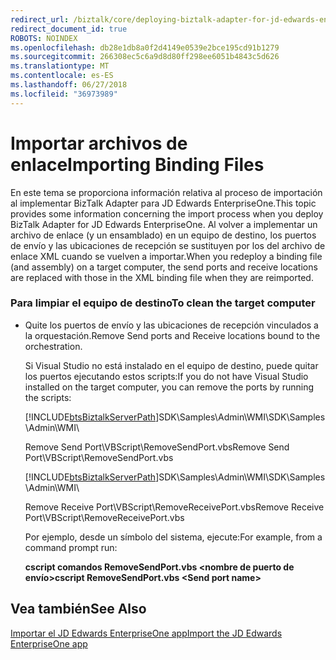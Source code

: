 ```yaml
---
redirect_url: /biztalk/core/deploying-biztalk-adapter-for-jd-edwards-enterpriseone/
redirect_document_id: true
ROBOTS: NOINDEX
ms.openlocfilehash: db28e1db8a0f2d4149e0539e2bce195cd91b1279
ms.sourcegitcommit: 266308ec5c6a9d8d80ff298ee6051b4843c5d626
ms.translationtype: MT
ms.contentlocale: es-ES
ms.lasthandoff: 06/27/2018
ms.locfileid: "36973989"
---
```

# <a name="importing-binding-files"></a><span data-ttu-id="266fc-101">Importar archivos de enlace</span><span class="sxs-lookup"><span data-stu-id="266fc-101">Importing Binding Files</span></span>
<span data-ttu-id="266fc-102">En este tema se proporciona información relativa al proceso de importación al implementar BizTalk Adapter para JD Edwards EnterpriseOne.</span><span class="sxs-lookup"><span data-stu-id="266fc-102">This topic provides some information concerning the import process when you deploy BizTalk Adapter for JD Edwards EnterpriseOne.</span></span> <span data-ttu-id="266fc-103">Al volver a implementar un archivo de enlace (y un ensamblado) en un equipo de destino, los puertos de envío y las ubicaciones de recepción se sustituyen por los del archivo de enlace XML cuando se vuelven a importar.</span><span class="sxs-lookup"><span data-stu-id="266fc-103">When you redeploy a binding file (and assembly) on a target computer, the send ports and receive locations are replaced with those in the XML binding file when they are reimported.</span></span>  
  
### <a name="to-clean-the-target-computer"></a><span data-ttu-id="266fc-104">Para limpiar el equipo de destino</span><span class="sxs-lookup"><span data-stu-id="266fc-104">To clean the target computer</span></span>  
  
- <span data-ttu-id="266fc-105">Quite los puertos de envío y las ubicaciones de recepción vinculados a la orquestación.</span><span class="sxs-lookup"><span data-stu-id="266fc-105">Remove Send ports and Receive locations bound to the orchestration.</span></span>  
  
   <span data-ttu-id="266fc-106">Si Visual Studio no está instalado en el equipo de destino, puede quitar los puertos ejecutando estos scripts:</span><span class="sxs-lookup"><span data-stu-id="266fc-106">If you do not have Visual Studio installed on the target computer, you can remove the ports by running the scripts:</span></span>  
  
   [!INCLUDE[btsBiztalkServerPath](../includes/btsbiztalkserverpath-md.md)]<span data-ttu-id="266fc-107">SDK\Samples\Admin\WMI\\</span><span class="sxs-lookup"><span data-stu-id="266fc-107">SDK\Samples\Admin\WMI\\</span></span>  
  
   <span data-ttu-id="266fc-108">Remove Send Port\VBScript\RemoveSendPort.vbs</span><span class="sxs-lookup"><span data-stu-id="266fc-108">Remove Send Port\VBScript\RemoveSendPort.vbs</span></span>  
  
   [!INCLUDE[btsBiztalkServerPath](../includes/btsbiztalkserverpath-md.md)]<span data-ttu-id="266fc-109">SDK\Samples\Admin\WMI\\</span><span class="sxs-lookup"><span data-stu-id="266fc-109">SDK\Samples\Admin\WMI\\</span></span>  
  
   <span data-ttu-id="266fc-110">Remove Receive Port\VBScript\RemoveReceivePort.vbs</span><span class="sxs-lookup"><span data-stu-id="266fc-110">Remove Receive Port\VBScript\RemoveReceivePort.vbs</span></span>  
  
   <span data-ttu-id="266fc-111">Por ejemplo, desde un símbolo del sistema, ejecute:</span><span class="sxs-lookup"><span data-stu-id="266fc-111">For example, from a command prompt run:</span></span>  
  
   <span data-ttu-id="266fc-112">**cscript comandos RemoveSendPort.vbs \<nombre de puerto de envío\>**</span><span class="sxs-lookup"><span data-stu-id="266fc-112">**cscript RemoveSendPort.vbs \<Send port name\>**</span></span>  
  
## <a name="see-also"></a><span data-ttu-id="266fc-113">Vea también</span><span class="sxs-lookup"><span data-stu-id="266fc-113">See Also</span></span>  
 [<span data-ttu-id="266fc-114">Importar el JD Edwards EnterpriseOne app</span><span class="sxs-lookup"><span data-stu-id="266fc-114">Import the JD Edwards EnterpriseOne app</span></span>](../core/deploying-biztalk-adapter-for-jd-edwards-enterpriseone.md)